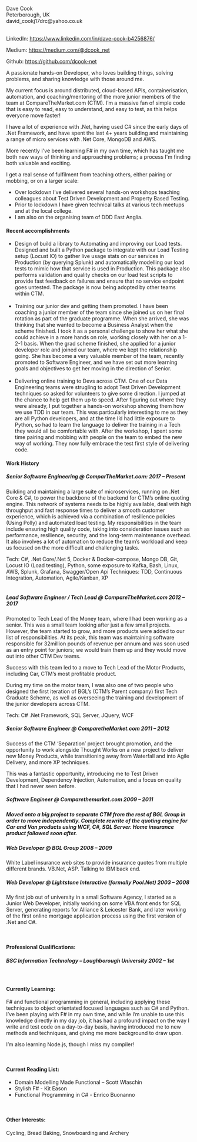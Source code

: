 <p>Dave Cook <br/>
Peterborough, UK<br/>
david_cookj17drc@yahoo.co.uk<br/><br/>
<p>LinkedIn: <a href="https://www.linkedin.com/in/dave-cook-b4256876/">https://www.linkedin.com/in/dave-cook-b4256876/</a></p>
<p>Medium: <a href="https://medium.com/@dcook_net">https://medium.com/@dcook_net</a></p>
<p>Github: <a href="https://github.com/dcook-net">https://github.com/dcook-net</a></p>

<p>A passionate hands-on Developer, who loves building things, solving problems, and sharing knowledge with those around me. </p>
<p>My current focus is around distributed, cloud-based APIs, containerisation, automation, and coaching/mentoring of the more junior members of the team at CompareTheMarket.com (CTM). I’m a massive fan of simple code that is easy to read, easy to understand, and easy to test, as this helps everyone move faster!</p>
<p>I have a lot of experience with .Net, having used C# since the early days of .Net Framework, and have spent the last 4+ years building and maintaining a range of micro services with .Net Core, MongoDB and AWS.</p>
<p>More recently I've been learning F# in my own time, which has taught me both new ways of thinking and approaching problems; a process I'm finding both valuable and exciting.</p>
<p>I get a real sense of fulfilment from teaching others, either pairing or mobbing, or on a larger scale:</p>
<ul>
    <li>Over lockdown I’ve delivered several hands-on workshops teaching colleagues about Test Driven Development and Property Based Testing.
    <li>Prior to lockdown I have given technical talks at various tech meetups and at the local college.
    <li>I am also on the organising team of DDD East Anglia.
</ul>

<h4>Recent accomplishments</h4>
<ul>
<li>Design of build a library to Automating and improving our Load tests.
Designed and built a Python package to integrate with our Load Testing setup (Locust IO) to gather live usage stats on our services in Production (by querying Splunk) and automatically modelling our load tests to mimic how that service is used in Production. This package also performs validation and quality checks on our load test scripts to provide fast feedback on failures and ensure that no service endpoint goes untested. The package is now being adopted by other teams within CTM.
<br/><br/>
<li>Training our junior dev and getting them promoted.
I have been coaching a junior member of the team since she joined us on her final rotation as part of the graduate programme. When she arrived, she was thinking that she wanted to become a Business Analyst when the scheme finished. I took it as a personal challenge to show her what she could achieve in a more hands on role, working closely with her on a 1-2-1 basis. When the grad scheme finished, she applied for a junior developer role and joined our team, where we kept the relationship going. She has become a very valuable member of the team, recently promoted to Software Engineer, and we have set out more learning goals and objectives to get her moving in the direction of Senior.
<br/>
<br/>
<li>Delivering online training to Devs across CTM.
One of our Data Engineering teams were strugling to adopt Test Driven Development techniques so asked for volunteers to give some direction. I jumped at the chance to help get them up to speed. After figuring out where they were already, I put together a hands-on workshop showing them how we use TDD in our team.
This was particularly interesting to me as they are all Python developers, and at the time I’d had little exposure to Python, so had to learn the language to deliver the training in a Tech they would all be comfortable with.
After the workshop, I spent some time pairing and mobbing with people on the team to embed the new way of working. They now fully embrace the test first style of delivering code.
</ul>

<h4>Work History</h4>
<h5>Senior Software Engineering @ ComparTheMarket.com: 2017 – Present</h5>
<p>Building and maintaining a large suite of microservices, running on .Net Core & C#, to power the backbone of the backend for CTM’s online quoting engine.
This network of systems needs to be highly available, deal with high throughput and fast response times to deliver a smooth customer experience, which is achieved via a combination of resilience policies (Using Polly) and automated load testing.
My responsibilities in the team include ensuring high quality code, taking into consideration issues such as performance, resilience, security, and the long-term maintenance overhead. It also involves a lot of automation to reduce the team’s workload and keep us focused on the more difficult and challenging tasks.</p>
Tech:
C#, .Net Core/.Net 5, Docker & Docker-compose, Mongo DB, Git, Locust IO (Load testing), Python, some exposure to Kafka, Bash, Linux, AWS, Splunk, Grafana, Swagger/Open Api
Techniques:
TDD, Continuous Integration, Automation, Agile/Kanban, XP
<br/>
<br/>

<h5>Lead Software Engineer / Tech Lead @ CompareTheMarket.com 2012 – 2017</h5>
<p>Promoted to Tech Lead of the Money team, where I had been working as a senior. This was a small team looking after just a few small projects.
However, the team started to grow, and more products were added to our list of responsibilities. At its peak, this team was maintaining software responsible for 32million pounds of revenue per annum and was soon used as an entry point for juniors; we would train them up and they would move out into other CTM Dev teams.

Success with this team led to a move to Tech Lead of the Motor Products, including Car, CTM’s most profitable product.

During my time on the motor team, I was also one of two people who designed the first iteration of BGL’s (CTM’s Parent company) first Tech Graduate Scheme, as well as overseeing the training and development of the junior developers across CTM.
</p>
Tech: C# .Net Framework, SQL Server, JQuery, WCF
<br/>


<h5>Senior Software Engineer @ ComparetheMarket.com 2011 – 2012</h5>
<p>Success of the CTM ‘Separation’ project brought promotion, and the opportunity to work alongside Thought Works on a new project to deliver new Money Products, while transitioning away from Waterfall and into Agile Delivery, and more XP techniques.

This was a fantastic opportunity, introducing me to Test Driven Development, Dependency Injection, Automation, and a focus on quality that I had never seen before.</p>


<h5>Software Engineer @ Comparethemarket.com 2009 – 2011<h5>
<p>Moved onto a big project to separate CTM from the rest of BGL Group in order to move independently. Complete rewrite of the quoting engine for Car and Van products using WCF, C#, SQL Server. Home insurance product followed soon after.</p>


<h5>Web Developer @ BGL Group 2008 – 2009</h5>
<p>White Label insurance web sites to provide insurance quotes from multiple different brands. VB.Net, ASP. Talking to IBM back end.</p>



<h5>Web Developer @ Lightstone Interactive (formally Pool.Net) 2003 – 2008</h5>
<p>My first job out of university in a small Software Agency, I started as a Junior Web Developer, initially working on some VBA front ends for SQL Server, generating reports for Alliance & Leicester Bank, and later working of the first online mortgage application process using the first version of .Net and C#.</p>

<br/>
<h4>Professional Qualifications:</h4>
<h5>BSC Information Technology – Loughborough University 2002 – 1st</h5>

<br/>
<h4>Currently Learning:</h4>
<p>F# and functional programming in general, including applying these techniques to object orientated focused languages such as C# and Python.
I’ve been playing with F# in my own time, and while I’m unable to use this knowledge directly in my day job, it has had a profound impact on the way I write and test code on a day-to-day basis, having introduced me to new methods and techniques, and giving me more background to draw upon.

I’m also learning Node.js, though I miss my compiler!</p>
<br/>

<h4>Current Reading List:</h4>
<ul>
<li>Domain Modelling Made Functional – Scott Wlaschin
<li>Stylish F# - Kit Eason
<li>Functional Programming in C# - Enrico Buonanno</li>
</ul>
<br/>
<h4>Other Interests:</h4>
Cycling, Bread Baking, Snowboarding and Archery  
